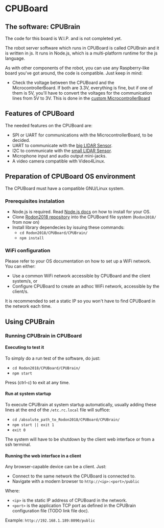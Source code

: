 # CPUBoard

## The software: CPUBrain

The code for this board is W.I.P. and is not completed yet.

The robot server software which runs in CPUBoard is called CPUBrain and it is written in js. It runs in Node.js, which is a multi-platform runtime for the js language.

As with other components of the robot, you can use any Raspberry-like board you've got around, the code is compatible. Just keep in mind:
 
- Check the voltage between the CPUBoard and the MicrocontrollerBoard. If both are 3.3V, everything is fine, but if one of them is 5V, you'll have to convert the voltages for the communication lines from 5V to 3V. This is done in the [custom MicrocontrollerBoard](2_MicrocontrollerBoard.md)


## Features of CPUBoard

The needed features on the CPUBoard are:

- SPI or UART for communications with the MicrocontrollerBoard, to be decided.
- UART to communicate with the [big LIDAR Sensor](5_Sensors.md#big-lidar-sensor).
- I2C to communicate with the [small LIDAR Sensor](5_Sensors.md#small-lidar-sensor).
- Microphone input and audio output mini-jacks.
- A video camera compatible with Video4Linux.


## Preparation of CPUBoard OS environment

The CPUBoard must have a compatible GNU/Linux system.

### Prerequisites instalation

- Node.js is required. Read [Node.js docs](https://nodejs.org/) on how to install for your OS.
- Clone [Rodon2018 repository](https://github.com/yomboprime/Rodon2018.git) into the CPUBoard file system (`Rodon2018/` from now on)
- Install library dependecies by issuing these commands:
  - `cd Rodon2018/CPUBoard/CPUBrain/`
  - `npm install`

### WiFi configuration

Please refer to your OS documentation on how to set up a WiFi network. You can either:

- Use a common WiFi network accessible by CPUBoard and the client system/s, or
- Configure CPUBoard to create an adhoc WiFi network, accessible by the client/s.

It is recommended to set a static IP so you won't have to find CPUBoard in the network each time.

## Using CPUBrain

### Running CPUBrain in CPUBoard

#### Executing to test it

To simply do a run test of the software, do just:

- `cd Rodon2018/CPUBoard/CPUBrain/`
- `npm start`

Press (ctrl-c) to exit at any time.

#### Run at system startup

To execute CPUBrain at system startup automatically, usually adding these lines at the end of the `/etc.rc.local` file will suffice:

- `cd /absolute_path_to_Rodon2018/CPUBoard/CPUBrain/`
- `npm start || exit 1`
- `exit 0`

The system will have to be shutdown by the client web interface or from a ssh terminal.

#### Running the web interface in a client

Any browser-capable device can be a client. Just:

- Connect to the same network the CPUBoard is connected to.
- Navigate with a modern browser to `http://<ip>:<port>/public`

Where:

- `<ip>` is the static IP address of CPUBoard in the network.
- `<port>` is the application TCP port as defined in the CPUBrain configuration file (TODO link file doc).

Example: `http://192.168.1.189:8090/public`
